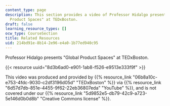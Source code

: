 ```yaml
---
content_type: page
description: This section provides a video of Professor Hidalgo presenting "Global
  Product Spaces" at TEDxBoston.
draft: false
learning_resource_types: []
ocw_type: CourseSection
title: Related Resources
uid: 214bd91e-8b14-2e96-e4a0-1b77ed940c95
---
```

Professor Hidalgo presents "Global Product Spaces" at TEDxBoston.

{{< resource uuid="8d3b6ad0-e901-1ab8-f526-e9513e333f9f" >}}

This video was produced and provided by {{% resource_link "06b8a10c-e753-4fdc-9030-c2df3196d05d" "TEDxBoston" %}} via {{% resource_link "6d57d7db-851e-4455-9f62-22eb36807eda" "YouTube" %}}, and is not covered under our {{% resource_link "5d9852e5-db79-42c9-a723-5e146d0b0d8b" "Creative Commons license" %}}.